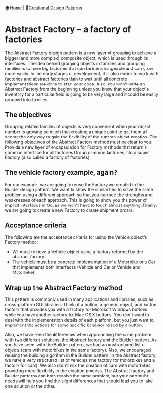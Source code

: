 :house:[Home](https://github.com/DevilsTear/go-design-patterns/README.md "Table of Contents") | :file_folder:[Creational Design Patterns](https://github.com/DevilsTear/go-design-patterns/creational/README.md "Table of Contents")
# Abstract Factory – a factory of factories
The Abstract Factory design pattern is a new layer of grouping to achieve a bigger (and
more complex) composite object, which is used through its interfaces. The idea behind
grouping objects in families and grouping families is to have big factories that can be
interchangeable and can grow more easily. In the early stages of development, it is also
easier to work with factories and abstract factories than to wait until all concrete
implementations are done to start your code. Also, you won't write an Abstract Factory
from the beginning unless you know that your object's inventory for a particular field is
going to be very large and it could be easily grouped into families.
## The objectives
Grouping related families of objects is very convenient when your object number is growing
so much that creating a unique point to get them all seems the only way to gain
the flexibility of the runtime object creation. The following objectives of the Abstract Factory
method must be clear to you:
Provide a new layer of encapsulation for Factory methods that return a common
interface for all factories
Group common factories into a super Factory (also called a factory of factories)
## The vehicle factory example, again?
For our example, we are going to reuse the Factory we created in the Builder design pattern.
We want to show the similarities to solve the same problem using a different approach so
that you can see the strengths and weaknesses of each approach. This is going to show you
the power of implicit interfaces in Go, as we won't have to touch almost anything. Finally,
we are going to create a new Factory to create shipment orders.

## Acceptance criteria
The following are the acceptance criteria for using the Vehicle object's Factory method:
- We must retrieve a Vehicle object using a factory returned by the abstract
factory.
- The vehicle must be a concrete implementation of a Motorbike or a Car that
implements both interfaces (Vehicle and Car or Vehicle and Motorbike).

## Wrap up the Abstract Factory method
This pattern is commonly used in many applications and libraries,
such as cross-platform GUI libraries. Think of a button, a generic object, and button factory
that provides you with a factory for Microsoft Windows buttons while you have another
factory for Mac OS X buttons. You don't want to deal with the implementation details of
each platform, but you just want to implement the actions for some specific behavior raised
by a button.

Also, we have seen the differences when approaching the same problem with two different
solutions–the Abstract factory and the Builder pattern. As you have seen, with the Builder
pattern, we had an unstructured list of objects (cars with motorbikes in the same factory).
Also, we encouraged reusing the building algorithm in the Builder pattern. In the Abstract
factory, we have a very structured list of vehicles (the factory for motorbikes and a factory
for cars). We also didn't mix the creation of cars with motorbikes, providing more flexibility
in the creation process. The Abstract factory and Builder patterns can both resolve the same
problem, but your particular needs will help you find the slight differences that should lead
you to take one solution or the other.